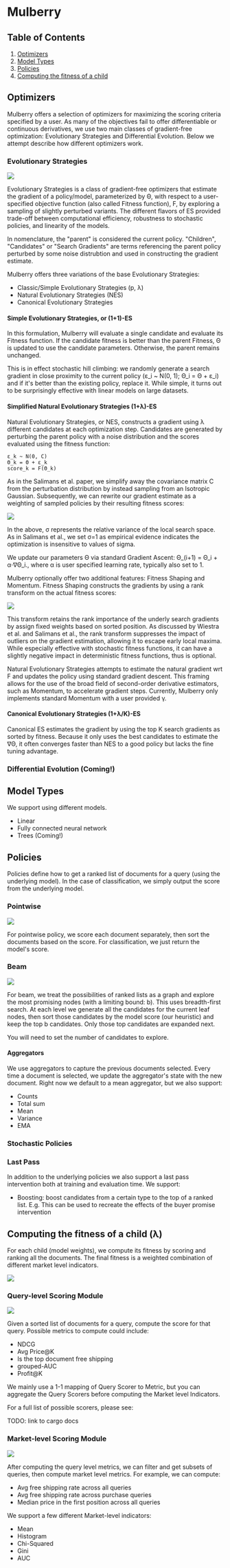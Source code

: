 # Mulberry

<!--
TODO: should the parts that apply to evo-rank be moved to a separate file?
-->

## Table of Contents
1. [Optimizers](#optimizers)
2. [Model Types](#model-types)
3. [Policies](#policies)
4. [Computing the fitness of a child](#computing-the-fitness-of-a-child-)

## Optimizers

Mulberry offers a selection of optimizers for maximizing the scoring criteria specified by a user.  As many of the objectives fail to offer differentiable or continuous derivatives, we use two main classes of gradient-free optimization: Evolutionary Strategies and Differential Evolution.  Below we attempt describe how different optimizers work.

### Evolutionary Strategies

![](../img/es.png)

Evolutionary Strategies is a class of gradient-free optimizers that estimate the gradient of a policy/model, parameterized by Θ, with respect to a user-specified objective function (also called Fitness function), F, by exploring a sampling of slightly perturbed variants.  The different flavors of ES provided trade-off between computational efficiency, robustness to stochastic policies, and linearity of the models.

In nomenclature, the "parent" is considered the current policy.  "Children", "Candidates" or "Search Gradients" are terms referencing the parent policy perturbed by some noise distrubtion and used in constructing the gradient estimate.

Mulberry offers three variations of the base Evolutionary Strategies:
- Classic/Simple Evolutionary Strategies (p, λ)
- Natural Evolutionary Strategies (NES)
- Canonical Evolutionary Strategies

#### Simple Evolutionary Strategies, or (1+1)-ES

In this formulation, Mulberry will evaluate a single candidate and evaluate its Fitness function.  If the candidate fitness is better than the parent Fitness, Θ is updated to use the candidate parameters.  Otherwise, the parent remains unchanged.

This is in effect stochastic hill climbing: we randomly generate a search gradient in close proximity to the current policy (ε_i ~ N(0, 1); Θ_i = Θ + ε_i) and if it's better than the existing policy, replace it.  While simple, it turns out to be surprisingly effective with linear models on large datasets.

#### Simplified Natural Evolutionary Strategies (1+λ)-ES

Natural Evolutionary Strategies, or NES, constructs a gradient using λ different candidates at each optimization step.  Candidates are generated by perturbing the parent policy with a noise distribution and the scores evaluated using the fitness function:

    ε_k ~ Ν(0, C)
    Θ_k = Θ + ε_k
    score_k = F(Θ_k)

As in the Salimans et al. paper, we simplify away the covariance matrix C from the perturbation distribution by instead sampling from an Isotropic Gaussian.  Subsequently, we can rewrite our gradient estimate as a weighting of sampled policies by their resulting fitness scores:

![](../img/gradient.png)

In the above, σ represents the relative variance of the local search space.  As in Salimans et al., we set σ=1 as empirical evidence indicates the optimization is insensitive to values of sigma.
 
We update our parameters Θ via standard Gradient Ascent: Θ_(i+1) = Θ_i + α⋅∇Θ_i., where α is user specified learning rate, typically also set to 1.

Mulberry optionally offer two additional features: Fitness Shaping and Momentum.  Fitness Shaping constructs the gradients by using a rank transform on the actual fitness scores: 

![](../img/fs.png)

This transform retains the rank importance of the underly search gradients by assign fixed weights based on sorted position.  As discussed by Wiestra et al. and Salimans et al., the rank transform suppresses the impact of outliers on the gradient estimation, allowing it to escape early local maxima.  While especially effective with stochastic fitness functions, it can have a slightly negative impact in deterministic fitness functions, thus is optional.

Natural Evolutionary Strategies attempts to estimate the natural gradient wrt F and updates the policy using standard gradient descent.  This framing allows for the use of the broad field of second-order derivative estimators, such as Momentum, to accelerate gradient steps.  Currently, Mulberry only implements standard Momentum with a user provided γ.

#### Canonical Evolutionary Strategies (1+λ/K)-ES

Canonical ES estimates the gradient by using the top K search gradients as sorted by fitness.  Because it only uses the best candidates to estimate the ∇Θ, it often converges faster than NES to a good policy but lacks the fine tuning advantage.

<!--
### ES Step
Generate children by sampling steps from the normal distribution.
### ES Updater
After computing the fitness scores for all the children, we determine whether the new candidate or the old parent should “survive”.
-->
### Differential Evolution (Coming!)

## Model Types
We support using different models.
- Linear
- Fully connected neural network
- Trees (Coming!)

## Policies
Policies define how to get a ranked list of documents for a query (using the underlying model). In the case of classification, we simply output the score from the underlying model.
### Pointwise
![](../img/pointwise.png)

For pointwise policy, we score each document separately, then sort the documents based on the score. For classification, we just return the model's score.
### Beam
![](../img/beam.png)

For beam, we treat the possibilities of ranked lists as a graph and explore the most promising nodes (with a limiting bound: b). This uses breadth-first search. At each level we generate all the candidates for the current leaf nodes, then sort those candidates by the model score (our heuristic) and keep the top b candidates. Only those top candidates are expanded next.

You will need to set the number of candidates to explore.
#### Aggregators
We use aggregators to capture the previous documents selected. Every time a document is selected, we update the aggregator's state with the new document. Right now we default to a mean aggregator, but we also support:
- Counts
- Total sum
- Mean
- Variance
- EMA

### Stochastic Policies

### Last Pass
In addition to the underlying policies we also support a last pass intervention both at training and evaluation time. We support:
- Boosting: boost candidates from a certain type to the top of a ranked list. E.g. This can be used to recreate the effects of the buyer promise intervention

## Computing the fitness of a child (λ)
For each child (model weights), we compute its fitness by scoring and ranking all the documents. The final fitness is a weighted combination of different market level indicators.

![](../img/child_scoring_module.png)

### Query-level Scoring Module
![](../img/query_scoring_module.png)

Given a sorted list of documents for a query, compute the score for that query. Possible metrics to compute could include:
- NDCG
- Avg Price@K
- Is the top document free shipping
- grouped-AUC
- Profit@K

We mainly use a 1-1 mapping of Query Scorer to Metric, but you can aggregate the Query Scorers before computing the Market level Indicators.

For a full list of possible scorers, please see:

TODO: link to cargo docs

### Market-level Scoring Module
![](../img/market_scoring_module.png)

After computing the query level metrics, we can filter and get subsets of queries, then compute market level metrics. For example, we can compute:
- Avg free shipping rate across all queries
- Avg free shipping rate across purchase queries
- Median price in the first position across all queries

We support a few different Market-level indicators:
- Mean
- Histogram
- Chi-Squared
- Gini
- AUC

